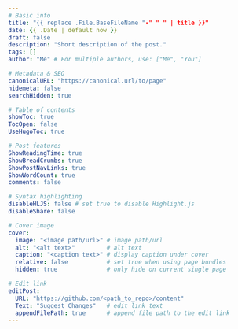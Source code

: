 ```yaml
---
# Basic info
title: "{{ replace .File.BaseFileName "-" " " | title }}"
date: {{ .Date | default now }}
draft: false
description: "Short description of the post."
tags: []
author: "Me" # For multiple authors, use: ["Me", "You"]

# Metadata & SEO
canonicalURL: "https://canonical.url/to/page"
hidemeta: false
searchHidden: true

# Table of contents
showToc: true
TocOpen: false
UseHugoToc: true

# Post features
ShowReadingTime: true
ShowBreadCrumbs: true
ShowPostNavLinks: true
ShowWordCount: true
comments: false

# Syntax highlighting
disableHLJS: false # set true to disable Highlight.js
disableShare: false

# Cover image
cover:
  image: "<image path/url>" # image path/url
  alt: "<alt text>"         # alt text
  caption: "<caption text>" # display caption under cover
  relative: false           # set true when using page bundles
  hidden: true              # only hide on current single page

# Edit link
editPost:
  URL: "https://github.com/<path_to_repo>/content"
  Text: "Suggest Changes"   # edit link text
  appendFilePath: true      # append file path to the edit link
---
```

